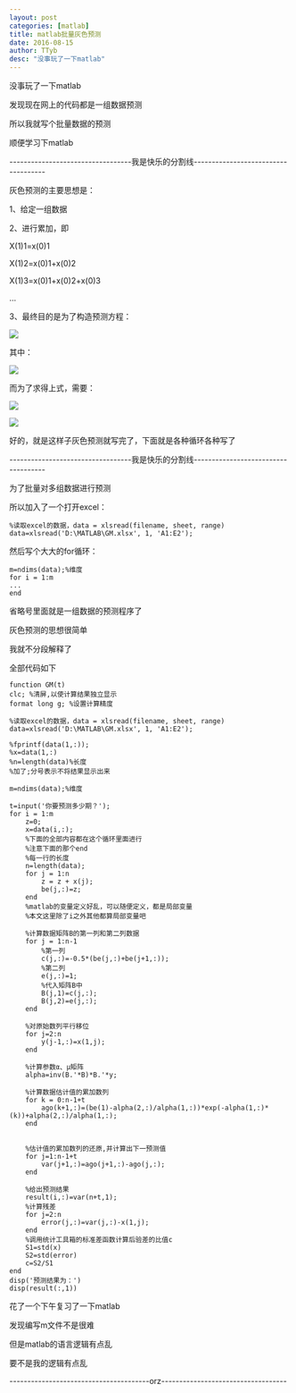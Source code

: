 ```yaml
---
layout: post
categories: [matlab]
title: matlab批量灰色预测
date: 2016-08-15
author: TTyb
desc: "没事玩了一下matlab"
---
```


没事玩了一下matlab

发现现在网上的代码都是一组数据预测

所以我就写个批量数据的预测

顺便学习下matlab

----------------------------------我是快乐的分割线------------------------------------

灰色预测的主要思想是：

1、给定一组数据

2、进行累加，即

X(1)1=x(0)1

X(1)2=x(0)1+x(0)2

X(1)3=x(0)1+x(0)2+x(0)3

…

3、最终目的是为了构造预测方程：

![](http://images2015.cnblogs.com/blog/996148/201608/996148-20160815173954859-416758837.png)

其中：

![](http://images2015.cnblogs.com/blog/996148/201608/996148-20160815174012015-579748840.png)

而为了求得上式，需要：

![](http://images2015.cnblogs.com/blog/996148/201608/996148-20160815174031203-744637404.png)

![](http://images2015.cnblogs.com/blog/996148/201608/996148-20160815174038437-2135589712.png)

好的，就是这样子灰色预测就写完了，下面就是各种循环各种写了

----------------------------------我是快乐的分割线------------------------------------

为了批量对多组数据进行预测

所以加入了一个打开excel：

```
%读取excel的数据，data = xlsread(filename, sheet, range)
data=xlsread('D:\MATLAB\GM.xlsx', 1, 'A1:E2');
```

然后写个大大的for循环：

```
m=ndims(data);%维度
for i = 1:m
...
end
```

省略号里面就是一组数据的预测程序了

灰色预测的思想很简单

我就不分段解释了

全部代码如下

```
function GM(t)
clc; %清屏,以使计算结果独立显示
format long g; %设置计算精度
 
%读取excel的数据，data = xlsread(filename, sheet, range)
data=xlsread('D:\MATLAB\GM.xlsx', 1, 'A1:E2');
 
%fprintf(data(1,:));
%x=data(1,:)
%n=length(data)%长度
%加了;分号表示不将结果显示出来
 
m=ndims(data);%维度
 
t=input('你要预测多少期？');
for i = 1:m
    z=0;
    x=data(i,:);
    %下面的全部内容都在这个循环里面进行
    %注意下面的那个end
    %每一行的长度
    n=length(data);
    for j = 1:n
        z = z + x(j);
        be(j,:)=z;
    end
    %matlab的变量定义好乱，可以随便定义，都是局部变量
    %本文这里除了i之外其他都算局部变量吧
     
    %计算数据矩阵B的第一列和第二列数据
    for j = 1:n-1
        %第一列
        c(j,:)=-0.5*(be(j,:)+be(j+1,:));
        %第二列
        e(j,:)=1;
        %代入矩阵B中
        B(j,1)=c(j,:);
        B(j,2)=e(j,:);
    end
     
    %对原始数列平行移位
    for j=2:n
        y(j-1,:)=x(1,j);
    end
     
    %计算参数α、μ矩阵
    alpha=inv(B.'*B)*B.'*y;
     
    %计算数据估计值的累加数列
    for k = 0:n-1+t
        ago(k+1,:)=(be(1)-alpha(2,:)/alpha(1,:))*exp(-alpha(1,:)*(k))+alpha(2,:)/alpha(1,:);
    end
 
     
    %估计值的累加数列的还原,并计算出下一预测值
    for j=1:n-1+t
        var(j+1,:)=ago(j+1,:)-ago(j,:);
    end
     
    %给出预测结果
    result(i,:)=var(n+t,1);
    %计算残差
    for j=2:n
        error(j,:)=var(j,:)-x(1,j);
    end
    %调用统计工具箱的标准差函数计算后验差的比值c
    S1=std(x)
    S2=std(error)
    c=S2/S1
end
disp('预测结果为：')
disp(result(:,1))
```

花了一个下午复习了一下matlab

发现编写m文件不是很难

但是matlab的语言逻辑有点乱

要不是我的逻辑有点乱

---------------------------------------orz-----------------------------------